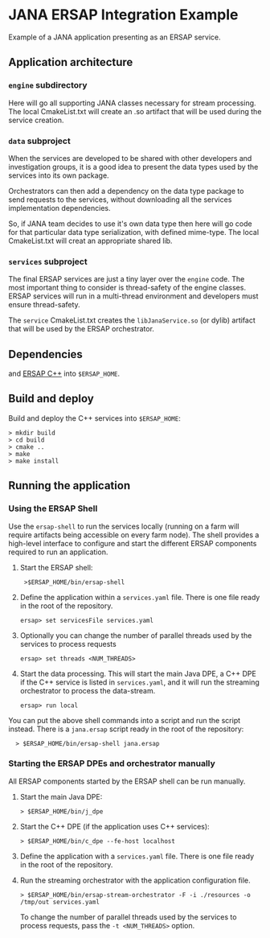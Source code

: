 # JANA ERSAP Integration Example


Example of a JANA application presenting as an ERSAP service.
 

## Application architecture

### `engine` subdirectory

Here will go all supporting JANA classes necessary for stream processing.
The local CmakeList.txt will create an .so artifact that will be used during the 
service creation.
 
### `data` subproject

When the services are developed to be shared with other developers and
investigation groups, it is a good idea to present the data types used by the
services into its own package.

Orchestrators can then add a dependency on the data type package to send
requests to the services, without downloading all the services implementation
dependencies.

So, if JANA team decides to use it's own data type then here will go code 
for that particular data type serialization, with defined mime-type.
The local CmakeList.txt will creat an appropriate shared lib.

### `services` subproject

The final ERSAP services are just a tiny layer over the `engine` code.
The most important thing to consider is thread-safety of the engine classes.
ERSAP services will run in a multi-thread environment and developers must
ensure thread-safety.

The `service`  CmakeList.txt creates the `libJanaService.so` (or dylib) artifact
that will be used by the ERSAP orchestrator.


## Dependencies

and [ERSAP C++](https://github.com/JeffersonLab/ersap-cpp#build-notes)
into `$ERSAP_HOME`.

## Build and deploy

Build and deploy the C++ services into `$ERSAP_HOME`:

    > mkdir build
    > cd build
    > cmake ..
    > make
    > make install

## Running the application

### Using the ERSAP Shell

Use the `ersap-shell` to run the services locally (running on a farm will require artifacts 
being accessible on every farm node).
The shell provides a high-level interface to configure and start
the different ERSAP components required to run an application.

1. Start the ERSAP shell:

        >$ERSAP_HOME/bin/ersap-shell

2. Define the application within a `services.yaml` file.
   There is one file ready in the root of the repository.

       ersap> set servicesFile services.yaml

3. Optionally you can change the number of parallel threads
   used by the services to process requests

       ersap> set threads <NUM_THREADS>

5. Start the data processing.
   This will start the main Java DPE,
   a C++ DPE if the C++ service is listed in `services.yaml`,
   and it will run the streaming orchestrator to process the data-stream.

       ersap> run local

You can put the above shell commands into a script and run the script instead.
There is a `jana.ersap` script ready in the root of the repository:

      > $ERSAP_HOME/bin/ersap-shell jana.ersap

### Starting the ERSAP DPEs and orchestrator manually

All ERSAP components started by the ERSAP shell can be run manually.

1. Start the main Java DPE:

       > $ERSAP_HOME/bin/j_dpe

2. Start the C++ DPE (if the application uses C++ services):

       > $ERSAP_HOME/bin/c_dpe --fe-host localhost

3. Define the application with a `services.yaml` file.
   There is one file ready in the root of the repository.
   

4. Run the streaming orchestrator with the application configuration file.

       > $ERSAP_HOME/bin/ersap-stream-orchestrator -F -i ./resources -o /tmp/out services.yaml 

   To change the number of parallel threads used by the services to process
   requests, pass the `-t <NUM_THREADS>` option.

